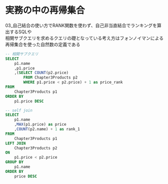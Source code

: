 # 実務の中の再帰集合
03_自己結合の使い方でRANK関数を使わず、自己非当直結合でランキングを算出するSQLや  
相関サブクエリを求めるクエリの礎となっている考え方はフォンノイマンによる再帰集合を使った自然数の定義である  
``` sql
-- 相関サブクエリ
SELECT
	p1.name
	,p1.price
	,(SELECT COUNT(p2.price)
		FROM Chapter3Products p2
		WHERE p1.price < p2.price) + 1 as price_rank
FROM
	Chapter3Products p1
ORDER BY
	p1.price DESC

-- self join
SELECT
	p1.name
	,MAX(p1.price) as price
	,COUNT(p2.name) + 1 as rank_1
FROM
	Chapter3Products p1
LEFT JOIN
	Chapter3Products p2
ON
	p1.price < p2.price
GROUP BY
	p1.name
ORDER BY
	price DESC
```
